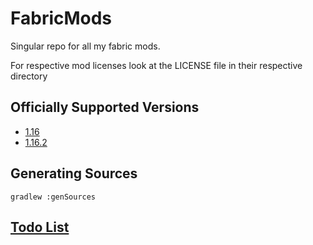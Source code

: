 # FabricMods
Singular repo for all my fabric mods.

For respective mod licenses look at the LICENSE file in their respective directory
## Officially Supported Versions
- [1.16](https://github.com/NinjaPhenix/FabricMods/tree/1.16)
- [1.16.2](https://github.com/NinjaPhenix/FabricMods/tree/1.16.2)
## Generating Sources
```
gradlew :genSources
```
## [Todo List](TODO.md)
